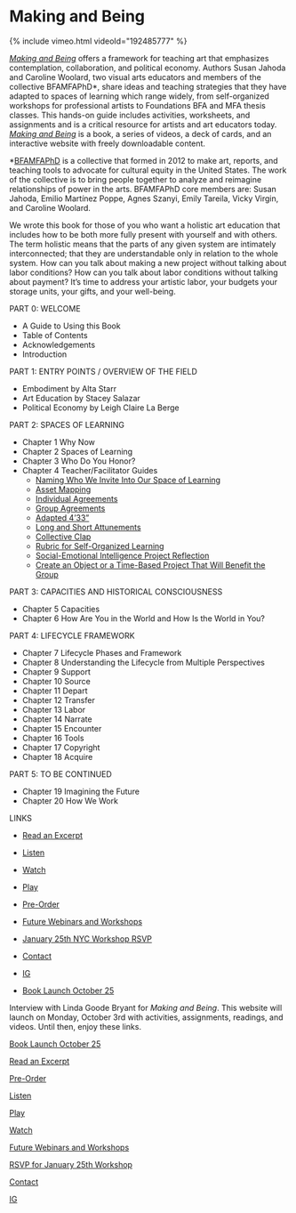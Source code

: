 # Making and Being

{% include vimeo.html videoId="192485777" %}

[_Making and Being_](https://store.pioneerworks.org/products/making-and-being) offers a framework for teaching art that emphasizes contemplation, collaboration, and political economy. Authors Susan Jahoda and Caroline Woolard, two visual arts educators and members of the collective BFAMFAPhD*, share ideas and teaching strategies that they have adapted to spaces of learning which range widely, from self-organized workshops for professional artists to Foundations BFA and MFA thesis classes. This hands-on guide includes activities, worksheets, and assignments and is a critical resource for artists and art educators today. [_Making and Being_](https://store.pioneerworks.org/products/making-and-being) is a book, a series of videos, a deck of cards, and an interactive website with freely downloadable content. 

*[BFAMFAPhD](http://bfamfaphd.com) is a collective that formed in 2012 to make art, reports, and teaching tools to advocate for cultural equity in the United States. The work of the collective is to bring people together to analyze and reimagine relationships of power in the arts. BFAMFAPhD core members are: Susan Jahoda, Emilio Martínez Poppe, Agnes Szanyi, Emily Tareila, Vicky Virgin, and Caroline Woolard. 


We wrote this book for those of you who want a holistic art education that includes how to be both more fully present with yourself and with others. The term holistic means that the parts of any given system are intimately interconnected; that they are understandable only in relation to the whole system. How can you talk about making a new project without talking about labor conditions? How can you talk about labor conditions without talking about payment? It’s time to address your artistic labor, your budgets your storage units, your gifts, and your well-being.


PART 0: WELCOME
 
 * A Guide to Using this Book
 * Table of Contents 
 * Acknowledgements  
 * Introduction  
 
PART 1: ENTRY POINTS / OVERVIEW OF THE FIELD

* Embodiment by Alta Starr
* Art Education by Stacey Salazar
* Political Economy by Leigh Claire La Berge
 
PART 2: SPACES OF LEARNING
* Chapter 1	Why Now
* Chapter 2	Spaces of Learning 
* Chapter 3	Who Do You Honor? 
* Chapter 4	Teacher/Facilitator Guides
    * [Naming Who We Invite Into Our Space of Learning](http://bfamfaphd.com/wp-content/uploads/2019/08/Naming-Who-We-Invite-Into-Our-Space-of-Learning-draft-excerpt-Making-and-Being-Woolard-Jahoda.pdf)
    * [Asset Mapping](http://bfamfaphd.com/wp-content/uploads/2019/08/Asset-Mapping-draft-excerpt-from-Making-an-Being.pdf)
    * [Individual Agreements](http://bfamfaphd.com/wp-content/uploads/2019/08/Individual-Agreements-draft-excerpt-from-Making-an-Being-Woolard-Jahoda.pdf)
    * [Group Agreements](http://bfamfaphd.com/wp-content/uploads/2019/08/Group-Agreements-draft-excerpt-from-Making-an-Being-Woolard-Jahoda.pdf)
    * [Adapted 4’33”](http://bfamfaphd.com/wp-content/uploads/2019/08/433-draft-excerpt-from-Making-an-Being-Woolard-Jahoda.pdf)
    * [Long and Short Attunements](http://bfamfaphd.com/wp-content/uploads/2019/08/Long-and-Short-Attunement-draft-excerpt-from-Making-an-Being-Woolard-Jahoda.pdf)
    * [Collective Clap](http://bfamfaphd.com/wp-content/uploads/2019/08/Collective-Clap-draft-excerpt-from-Making-an-Being-Woolard-Jahoda.pdf)
    * [Rubric for Self-Organized Learning](http://bfamfaphd.com/wp-content/uploads/2019/08/Rubric-for-Self-Organized-Learning-draft-excerpt-from-Making-an-Being-Woolard-Jahoda.pdf)
    * [Social-Emotional Intelligence Project Reflection ](http://bfamfaphd.com/wp-content/uploads/2019/08/Social-Emotional-Intelligence-Reflection-draft-excerpt-from-Making-an-Being-Woolard-Jahoda.pdf)
    * [Create an Object or a Time-Based Project That Will Benefit the Group ](http://bfamfaphd.com/wp-content/uploads/2019/08/What-does-this-classroom-want-excerpt-assignment-Making-and-Being-Woolard-Jahoda.pdf)

PART 3: CAPACITIES AND HISTORICAL CONSCIOUSNESS
* Chapter 5	Capacities
* Chapter 6	How Are You in the World and How Is the World in You? 

PART 4: LIFECYCLE FRAMEWORK
* Chapter 7	Lifecycle Phases and Framework
* Chapter 8	Understanding the Lifecycle from Multiple Perspectives  
* Chapter 9     Support
* Chapter 10	Source
* Chapter 11	Depart
* Chapter 12	Transfer
* Chapter 13	Labor
* Chapter 14	Narrate
* Chapter 15	Encounter
* Chapter 16	Tools
* Chapter 17	Copyright
* Chapter 18	Acquire
 
PART 5: TO BE CONTINUED
* Chapter 19	Imagining the Future
* Chapter 20	How We Work


LINKS

* [Read an Excerpt](http://bfamfaphd.com/wp-content/uploads/2017/01/makingandbeing-digitalPDF.pdf)
* [Listen](http://badatsports.com/?s=bfamfaphd)
* [Watch](https://vimeo.com/bfamfaphd)
* [Play](http://bfamfaphd.com/cards/)
* [Pre-Order](https://store.pioneerworks.org/products/making-and-being)
* [Future Webinars and Workshops](https://docs.google.com/forms/d/e/1FAIpQLScnQOXXKfHIMhmjesL78RqXhSmZVMj5rdw0hfmBi3dFJQJ8pQ/viewform?usp=sf_link)
* [January 25th NYC Workshop RSVP](https://www.projectspace-efanyc.org/events/2020/1/25/bfamfaphd-making-and-being)
* [Contact](mailto:info@bfamfaphd.com?subject=MakingandBeing)
* [IG](https://www.instagram.com/makingandbeing/)


* [Book Launch October 25](https://www.eventbrite.com/e/making-and-being-a-guide-to-embodiment-collaboration-and-circulation-in-the-visual-arts-tickets-69755603889)


Interview with Linda Goode Bryant for _Making and Being_. This website will launch on Monday, October 3rd with activities, assignments, readings, and videos. Until then, enjoy these links.

[Book Launch October 25](https://www.eventbrite.com/e/making-and-being-a-guide-to-embodiment-collaboration-and-circulation-in-the-visual-arts-tickets-69755603889)

[Read an Excerpt](http://bfamfaphd.com/wp-content/uploads/2017/01/makingandbeing-digitalPDF.pdf)

[Pre-Order](https://store.pioneerworks.org/products/making-and-being)

[Listen](http://badatsports.com/?s=bfamfaphd)

[Play](http://bfamfaphd.com/cards/)

[Watch](https://vimeo.com/bfamfaphd)

[Future Webinars and Workshops](https://docs.google.com/forms/d/e/1FAIpQLScnQOXXKfHIMhmjesL78RqXhSmZVMj5rdw0hfmBi3dFJQJ8pQ/viewform?usp=sf_link)

[RSVP for January 25th Workshop](https://www.projectspace-efanyc.org/events/2020/1/25/bfamfaphd-making-and-being)

[Contact](mailto:info@bfamfaphd.com?subject=MakingandBeing)

[IG](https://www.instagram.com/makingandbeing/)
